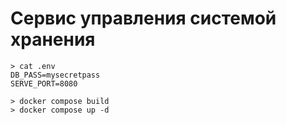 # Сервис управления системой хранения

```
> cat .env
DB_PASS=mysecretpass
SERVE_PORT=8080

> docker compose build
> docker compose up -d
```